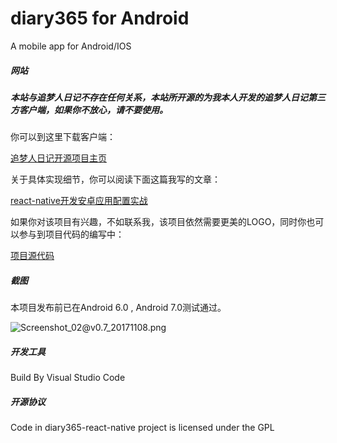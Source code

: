 # diary365 for Android
A mobile app for Android/IOS

##### 网站

##### 本站与追梦人日记不存在任何关系，本站所开源的为我本人开发的追梦人日记第三方客户端，如果你不放心，请不要使用。

你可以到这里下载客户端：

[追梦人日记开源项目主页](https://memory.99diary.com)

关于具体实现细节，你可以阅读下面这篇我写的文章：

[react-native开发安卓应用配置实战](https://blog.99diary.com/2017/11/14/react-native开发安卓应用配置实战)

如果你对该项目有兴趣，不如联系我，该项目依然需要更美的LOGO，同时你也可以参与到项目代码的编写中：

[项目源代码](https://bitbucket.org/flyher/diary365-react-native/wiki/Home)


##### 截图

本项目发布前已在Android 6.0 , Android 7.0测试通过。

![Screenshot_02@v0.7_20171108.png](https://img.99diary.com/project/src/diary365-react-native/Screenshot_02@v0.7_20171108.png)


##### 开发工具

Build By Visual Studio Code

##### 开源协议

Code in diary365-react-native project is licensed under the GPL



